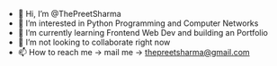 - 👋 Hi, I’m @ThePreetSharma
- 👀 I’m interested in Python Programming and Computer Networks
- 🌱 I’m currently learning Frontend Web Dev and building an Portfolio 
- 💞️ I’m not looking to collaborate right now
- 📫 How to reach me -> mail me -> thepreetsharma@gmail.com 

<!---
ThePreetSharma/ThePreetSharma is a ✨ special ✨ repository because its `README.md` (this file) appears on your GitHub profile.
You can click the Preview link to take a look at your changes.
--->
